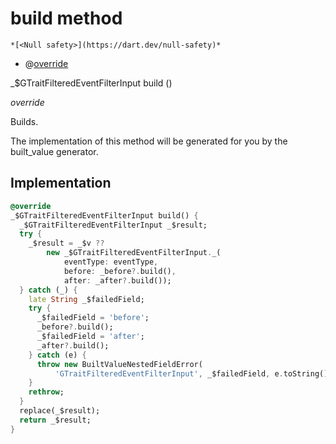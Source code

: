 


# build method




    *[<Null safety>](https://dart.dev/null-safety)*



- @[override](https://api.flutter.dev/flutter/dart-core/override-constant.html)

_$GTraitFilteredEventFilterInput build
()

_override_



<p>Builds.</p>
<p>The implementation of this method will be generated for you by the
built_value generator.</p>



## Implementation

```dart
@override
_$GTraitFilteredEventFilterInput build() {
  _$GTraitFilteredEventFilterInput _$result;
  try {
    _$result = _$v ??
        new _$GTraitFilteredEventFilterInput._(
            eventType: eventType,
            before: _before?.build(),
            after: _after?.build());
  } catch (_) {
    late String _$failedField;
    try {
      _$failedField = 'before';
      _before?.build();
      _$failedField = 'after';
      _after?.build();
    } catch (e) {
      throw new BuiltValueNestedFieldError(
          'GTraitFilteredEventFilterInput', _$failedField, e.toString());
    }
    rethrow;
  }
  replace(_$result);
  return _$result;
}
```







